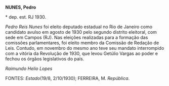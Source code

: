 **NUNES, Pedro**

\* dep. est. RJ 1930.

*Pedro Reis Nunes* foi eleito deputado estadual no Rio de Janeiro como
candidato avulso em agosto de 1930 pelo segundo distrito eleitoral, com
sede em Campos (RJ). Nas eleições realizadas para a formação das
comissões parlamentares, foi eleito membro da Comissão de Redação de
Leis. Contudo, em novembro do mesmo ano teve seu mandato interrompido
com a vitória da Revolução de 1930, que levou Getúlio Vargas ao poder e
fechou os órgãos legislativos do país.

*Raimundo Helio Lopes*

FONTES: *Estado*(19/8, 2/10/1930); FERREIRA, M. *República*.
